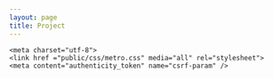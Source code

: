 ```yaml
---
layout: page
title: Project
---
```


<html>
<head>

    <meta charset="utf-8"> 
	<link href ="public/css/metro.css" media="all" rel="stylesheet">
    <meta content="authenticity_token" name="csrf-param" />
<meta content="QmE0+eGX9YG41KrjM7AjeR/in9/URUgWp5Smigkh6D0=" name="csrf-token" />
    <script src="javascripts/jquery.js"></script>
    <script>

        var _gaq = _gaq || [];
        _gaq.push(['_setAccount', 'UA-34648935-2']);
        _gaq.push(['_trackPageview']);

        (function() {
         var ga = document.createElement('script'); ga.type = 'text/javascript'; ga.async = true;
         ga.src = ('https:' == document.location.protocol ? 'https://ssl' : 'http://www') + '.google-analytics.com/ga.js';
         var s = document.getElementsByTagName('script')[0]; s.parentNode.insertBefore(ga, s);
         })();
     </script>
     <script>


    $(document).ready(function() {
        $('#navlinks ul li').hover(
        function() {
            $(this).css('border-right-color', 'white');
        },
        function() {
            $(this).css('border-right-color', '#BEBEBE');
        });
        $('#external-links li').hover(
        function() {
            $(this).css('background', '#333');
        },
        function() {
            $(this).css('background', '#222');
        });
    });
    </script>
        <script>
    $(function() {
        $('.element').each(function (idx, raw_elem){
            var elem = $(raw_elem);
            var desc = $('.desc', elem),
                cover = $('.cover', elem),
                block = $('.block', elem);
            var details_showing = false,
                video_inside = $('iframe', block).length != 0;

            block.css({top:elem.height()});
            cover.css({top:0});

            elem.click(function() {
                if (!details_showing) {
                    block.stop().show().animate({top:0}, 100);
                    cover.stop().animate({ top: -elem.height() }, 200);
                    desc.stop().animate({ bottom : -desc.height() }, 200);

                    details_showing = true;
                } else {
                    block.stop().animate({ top: elem.height()}, 100);
                    cover.stop().animate({ top: 0 }, 200);
                    desc.stop().show().animate({ bottom : 0 }, 200);

                    details_showing = false;
                }
            });

            var timeout_id;

            elem.hover(function() {
                elem.css({"border-color": "#78a", "box-shadow": "#567 0px 0px 16px", "-webkit-animation" : "handon 1s"});
                if (!details_showing) desc.stop().show().animate({ bottom : 0 }, 200);
                else { clearTimeout(timeout_id); }
            }, function() {
                elem.css({"border-color": "#111", "box-shadow": "black 0px 0px 16px", "-webkit-animation" : "handoff 1s"});
                desc.stop().animate({ bottom : -desc.height() }, 200);
                if (!video_inside && details_showing) {
                    timeout_id = setTimeout(function() {
                        block.stop().animate({ top: elem.height()}, 100);
                        cover.stop().animate({ top: 0 }, 200);

                        details_showing = false;
                    }, 500);
                }
            })

        })
        $('#rpanel').height($(document).height() + 50);

    });
    </script>
    <script>
    $(function() {
        $('.element').each(function (idx, raw_elem){
            var elem = $(raw_elem);
            var desc = $('.desc', elem),
                cover = $('.cover', elem),
                block = $('.block', elem);
            var details_showing = false,
                video_inside = $('iframe', block).length != 0;

            block.css({top:elem.height()});
            cover.css({top:0});

            elem.click(function() {
                if (!details_showing) {
                    block.stop().show().animate({top:0}, 100);
                    cover.stop().animate({ top: -elem.height() }, 200);
                    desc.stop().animate({ bottom : -desc.height() }, 200);

                    details_showing = true;
                } else {
                    block.stop().animate({ top: elem.height()}, 100);
                    cover.stop().animate({ top: 0 }, 200);
                    desc.stop().show().animate({ bottom : 0 }, 200);

                    details_showing = false;
                }
            });

            var timeout_id;

            elem.hover(function() {
                elem.css({"border-color": "#78a", "box-shadow": "#567 0px 0px 16px", "-webkit-animation" : "handon 1s"});
                if (!details_showing) desc.stop().show().animate({ bottom : 0 }, 200);
                else { clearTimeout(timeout_id); }
            }, function() {
                elem.css({"border-color": "#111", "box-shadow": "black 0px 0px 16px", "-webkit-animation" : "handoff 1s"});
                desc.stop().animate({ bottom : -desc.height() }, 200);
                if (!video_inside && details_showing) {
                    timeout_id = setTimeout(function() {
                        block.stop().animate({ top: elem.height()}, 100);
                        cover.stop().animate({ top: 0 }, 200);

                        details_showing = false;
                    }, 500);
                }
            })

        })
        $('#rpanel').height($(document).height() + 50);

    });
    </script>
</head>
<body>
	<div id="exhibition">
        <div class="featured element" style="top: 0px; left: 0px;
            background-image: url('images/portfolio/Saviors.png')">
            <div class="container cover" style="position:absolute;"><div class="name"> SAVIORS </div></div>
            <div class="desc"><div class="container"> Four-player cooperative tactical shooter. Save the world! </div></div>
            <div class="block">
                <ul class="links">
                    <li><a target="_blank" href="http://saviors-dev.tumblr.com"  >DevBlog</a></li>
                </ul>
                <div class="container">
                    <div class="name">SAVIORS</div> 
                    <div class="details">Thesis. A local multiplayer game about risk, trust and sacrifice.<br/><br/>In a fictional dystopian background, you are called upon to save the world. The game is designed to encourage players communication and collaboration. Players make strategic decisions to occupy cities and upgrade the tech tree, and also use a lot of tactics to fight with enemies. Think about XCOM meets Monaco meets Pandemic.<br/><br/>Will be featured with procedural generation, distinct weapons and abilities.<br/><br/></div>
                </div>
            </div>
        </div>
     
	</div>
</body>